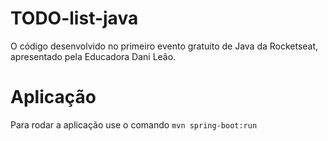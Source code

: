 # TODO-list-java
O código desenvolvido no primeiro evento gratuito de Java da Rocketseat, apresentado pela Educadora Dani Leão.

# Aplicação
Para rodar a aplicação use o comando ```mvn spring-boot:run```
